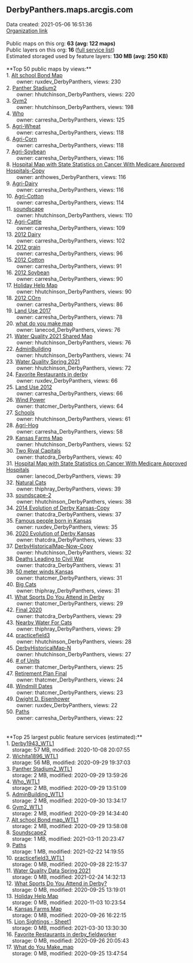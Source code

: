 <h2>DerbyPanthers.maps.arcgis.com</h2> Data created: 2021-05-06 16:51:36 <br /><a target='new' href='https://DerbyPanthers.maps.arcgis.com'>Organization link</a><br /><br />Public maps on this org: <b>63 (avg: 122 maps)</b><br />Public layers on this org: <b>16 </b>(<a target='new' href='https://services.arcgis.com/eHTcs3sY4zEuE0px/ArcGIS/rest/services'>full service list</a>)<br />Estimated storaged used by feature layers: <b>130 MB (avg: 250 KB)</b><br /><br />**Top 50 public maps by views:**<br />  1. <a target='new' href='https://www.arcgis.com/home/item.html?id=6efad3c32e004e4982c376fcfa99667c'>Alt school Bond Map</a> <br />  &nbsp;&nbsp;&nbsp;&nbsp; &nbsp;&nbsp;owner: ruxdev_DerbyPanthers, views: 230<br />  2. <a target='new' href='https://www.arcgis.com/home/item.html?id=01457e4a72784f0cb858f99b4869e8a1'>Panther Stadium2</a> <br />  &nbsp;&nbsp;&nbsp;&nbsp; &nbsp;&nbsp;owner: hhutchinson_DerbyPanthers, views: 220<br />  3. <a target='new' href='https://www.arcgis.com/home/item.html?id=96ced02565294c499b15ee451b0bc511'>Gym2</a> <br />  &nbsp;&nbsp;&nbsp;&nbsp; &nbsp;&nbsp;owner: hhutchinson_DerbyPanthers, views: 198<br />  4. <a target='new' href='https://www.arcgis.com/home/item.html?id=c77d1aa1c253419db7a6439941281729'>Who</a> <br />  &nbsp;&nbsp;&nbsp;&nbsp; &nbsp;&nbsp;owner: carresha_DerbyPanthers, views: 125<br />  5. <a target='new' href='https://www.arcgis.com/home/item.html?id=88a54d2e07da45d19f2455c71293a9b5'>Agri-Wheat</a> <br />  &nbsp;&nbsp;&nbsp;&nbsp; &nbsp;&nbsp;owner: carresha_DerbyPanthers, views: 118<br />  6. <a target='new' href='https://www.arcgis.com/home/item.html?id=61e61c4d852e44a594a071c227226477'>Agri-Corn</a> <br />  &nbsp;&nbsp;&nbsp;&nbsp; &nbsp;&nbsp;owner: carresha_DerbyPanthers, views: 118<br />  7. <a target='new' href='https://www.arcgis.com/home/item.html?id=572328f7188c468984fcc8e6d36f398d'>Agri-Soybean</a> <br />  &nbsp;&nbsp;&nbsp;&nbsp; &nbsp;&nbsp;owner: carresha_DerbyPanthers, views: 116<br />  8. <a target='new' href='https://www.arcgis.com/home/item.html?id=19a516d5b15f4333a9a96b72dbc144c2'>Hospital Map with State Statistics on Cancer With Medicare Approved Hospitals-Copy</a> <br />  &nbsp;&nbsp;&nbsp;&nbsp; &nbsp;&nbsp;owner: anthowes_DerbyPanthers, views: 116<br />  9. <a target='new' href='https://www.arcgis.com/home/item.html?id=fd743ee5842740ad93dad412db197602'>Agri-Dairy</a> <br />  &nbsp;&nbsp;&nbsp;&nbsp; &nbsp;&nbsp;owner: carresha_DerbyPanthers, views: 116<br />  10. <a target='new' href='https://www.arcgis.com/home/item.html?id=e6f76dd65ee04a13bddcbcac1361a178'>Agri-Cotton</a> <br />  &nbsp;&nbsp;&nbsp;&nbsp; &nbsp;&nbsp;owner: carresha_DerbyPanthers, views: 114<br />  11. <a target='new' href='https://www.arcgis.com/home/item.html?id=8955c8fde7e549ae9ed380419e6f35a7'>soundscape</a> <br />  &nbsp;&nbsp;&nbsp;&nbsp; &nbsp;&nbsp;owner: hhutchinson_DerbyPanthers, views: 110<br />  12. <a target='new' href='https://www.arcgis.com/home/item.html?id=1cb247d4f9174a80a9b0fa7912c62270'>Agri-Cattle</a> <br />  &nbsp;&nbsp;&nbsp;&nbsp; &nbsp;&nbsp;owner: carresha_DerbyPanthers, views: 109<br />  13. <a target='new' href='https://www.arcgis.com/home/item.html?id=8f381c70fc89453fb4684c141959c949'>2012 Dairy</a> <br />  &nbsp;&nbsp;&nbsp;&nbsp; &nbsp;&nbsp;owner: carresha_DerbyPanthers, views: 102<br />  14. <a target='new' href='https://www.arcgis.com/home/item.html?id=243c910c816b4a799998820ea322b824'>2012 grain</a> <br />  &nbsp;&nbsp;&nbsp;&nbsp; &nbsp;&nbsp;owner: carresha_DerbyPanthers, views: 96<br />  15. <a target='new' href='https://www.arcgis.com/home/item.html?id=597b830e7e214613b43e243f503b4c72'>2012 Cotton</a> <br />  &nbsp;&nbsp;&nbsp;&nbsp; &nbsp;&nbsp;owner: carresha_DerbyPanthers, views: 91<br />  16. <a target='new' href='https://www.arcgis.com/home/item.html?id=f30dcdaf56e544f3a44d0c2ea824bdc1'>2012 Soybean</a> <br />  &nbsp;&nbsp;&nbsp;&nbsp; &nbsp;&nbsp;owner: carresha_DerbyPanthers, views: 90<br />  17. <a target='new' href='https://www.arcgis.com/home/item.html?id=439c8de7d13046bcb024dab3a56f5997'>Holiday Help Map</a> <br />  &nbsp;&nbsp;&nbsp;&nbsp; &nbsp;&nbsp;owner: hhutchinson_DerbyPanthers, views: 90<br />  18. <a target='new' href='https://www.arcgis.com/home/item.html?id=620376b970f04bb693ed70dbfea5bd1a'>2012 COrn</a> <br />  &nbsp;&nbsp;&nbsp;&nbsp; &nbsp;&nbsp;owner: carresha_DerbyPanthers, views: 86<br />  19. <a target='new' href='https://www.arcgis.com/home/item.html?id=801f1ed07bea4e1a9de91ccf6d6c66bc'>Land Use 2017</a> <br />  &nbsp;&nbsp;&nbsp;&nbsp; &nbsp;&nbsp;owner: carresha_DerbyPanthers, views: 78<br />  20. <a target='new' href='https://www.arcgis.com/home/item.html?id=ef99cf0ec0724d74bfa6e883172825ea'>what do you make map</a> <br />  &nbsp;&nbsp;&nbsp;&nbsp; &nbsp;&nbsp;owner: lanecod_DerbyPanthers, views: 76<br />  21. <a target='new' href='https://www.arcgis.com/home/item.html?id=078e6ed9f3e94c8b8459fe7847801300'>Water Quality 2021 Shared Map</a> <br />  &nbsp;&nbsp;&nbsp;&nbsp; &nbsp;&nbsp;owner: hhutchinson_DerbyPanthers, views: 76<br />  22. <a target='new' href='https://www.arcgis.com/home/item.html?id=8f4f69b8215a4579b04c9e658282740b'>AdminBuilding</a> <br />  &nbsp;&nbsp;&nbsp;&nbsp; &nbsp;&nbsp;owner: hhutchinson_DerbyPanthers, views: 74<br />  23. <a target='new' href='https://www.arcgis.com/home/item.html?id=a3b0bdb8cdb545d2a446ce6128858a9f'>Water Quality Spring 2021</a> <br />  &nbsp;&nbsp;&nbsp;&nbsp; &nbsp;&nbsp;owner: hhutchinson_DerbyPanthers, views: 72<br />  24. <a target='new' href='https://www.arcgis.com/home/item.html?id=91dc1e5914c4452f9675c5d8f7a9e4fb'>Favorite Restaurants in derby</a> <br />  &nbsp;&nbsp;&nbsp;&nbsp; &nbsp;&nbsp;owner: ruxdev_DerbyPanthers, views: 66<br />  25. <a target='new' href='https://www.arcgis.com/home/item.html?id=b8b55702db2248669cb117f9cba8c241'>Land Use 2012</a> <br />  &nbsp;&nbsp;&nbsp;&nbsp; &nbsp;&nbsp;owner: carresha_DerbyPanthers, views: 66<br />  26. <a target='new' href='https://www.arcgis.com/home/item.html?id=4b773eb2537c4191ab774ad14de98e17'>Wind Power</a> <br />  &nbsp;&nbsp;&nbsp;&nbsp; &nbsp;&nbsp;owner: thatcmer_DerbyPanthers, views: 64<br />  27. <a target='new' href='https://www.arcgis.com/home/item.html?id=0e0b6c654a7648b0aa0b7af190d7349f'>Schools</a> <br />  &nbsp;&nbsp;&nbsp;&nbsp; &nbsp;&nbsp;owner: hhutchinson_DerbyPanthers, views: 61<br />  28. <a target='new' href='https://www.arcgis.com/home/item.html?id=e21902faeb804a929a0a6a317c548c0c'>Agri-Hog</a> <br />  &nbsp;&nbsp;&nbsp;&nbsp; &nbsp;&nbsp;owner: carresha_DerbyPanthers, views: 58<br />  29. <a target='new' href='https://www.arcgis.com/home/item.html?id=2a092a26dff74520b0a0310abf85435c'>Kansas Farms Map</a> <br />  &nbsp;&nbsp;&nbsp;&nbsp; &nbsp;&nbsp;owner: hhutchinson_DerbyPanthers, views: 52<br />  30. <a target='new' href='https://www.arcgis.com/home/item.html?id=1cb70992b1ba4f2ba41eb925c4276b30'>Two Rival Capitals</a> <br />  &nbsp;&nbsp;&nbsp;&nbsp; &nbsp;&nbsp;owner: thatcdra_DerbyPanthers, views: 40<br />  31. <a target='new' href='https://www.arcgis.com/home/item.html?id=54371277210a4c87a8fa2c6856cbba89'>Hospital Map with State Statistics on Cancer With Medicare Approved Hospitals</a> <br />  &nbsp;&nbsp;&nbsp;&nbsp; &nbsp;&nbsp;owner: lanecod_DerbyPanthers, views: 39<br />  32. <a target='new' href='https://www.arcgis.com/home/item.html?id=bf527c51479342c88f4f79b5b75f2ed1'>Natural Cats</a> <br />  &nbsp;&nbsp;&nbsp;&nbsp; &nbsp;&nbsp;owner: thiphray_DerbyPanthers, views: 39<br />  33. <a target='new' href='https://www.arcgis.com/home/item.html?id=d98ed10289b046cda500949c6396acc8'>soundscape-2</a> <br />  &nbsp;&nbsp;&nbsp;&nbsp; &nbsp;&nbsp;owner: hhutchinson_DerbyPanthers, views: 38<br />  34. <a target='new' href='https://www.arcgis.com/home/item.html?id=816294c4bef74b9e8481e4a02c401ac0'>2014 Evolution of Derby Kansas-Copy</a> <br />  &nbsp;&nbsp;&nbsp;&nbsp; &nbsp;&nbsp;owner: thatcdra_DerbyPanthers, views: 37<br />  35. <a target='new' href='https://www.arcgis.com/home/item.html?id=78f49a2b742c40f889df4cedabd0ed28'>Famous people born in Kansas</a> <br />  &nbsp;&nbsp;&nbsp;&nbsp; &nbsp;&nbsp;owner: ruxdev_DerbyPanthers, views: 35<br />  36. <a target='new' href='https://www.arcgis.com/home/item.html?id=2f01362637074c7db04d5dbd977a7865'>2020 Evolution of Derby Kansas</a> <br />  &nbsp;&nbsp;&nbsp;&nbsp; &nbsp;&nbsp;owner: thatcdra_DerbyPanthers, views: 33<br />  37. <a target='new' href='https://www.arcgis.com/home/item.html?id=388578851ba148739da9929fd8460e77'>DerbyHistoricalMap-Now-Copy</a> <br />  &nbsp;&nbsp;&nbsp;&nbsp; &nbsp;&nbsp;owner: hhutchinson_DerbyPanthers, views: 32<br />  38. <a target='new' href='https://www.arcgis.com/home/item.html?id=0987890bcd62449c80ba54a680e540d0'>Deaths Leading to Civil War</a> <br />  &nbsp;&nbsp;&nbsp;&nbsp; &nbsp;&nbsp;owner: thatcdra_DerbyPanthers, views: 31<br />  39. <a target='new' href='https://www.arcgis.com/home/item.html?id=84da5627d1ed4c81ab6c6242fa11f0d9'>50 meter winds Kansas</a> <br />  &nbsp;&nbsp;&nbsp;&nbsp; &nbsp;&nbsp;owner: thatcmer_DerbyPanthers, views: 31<br />  40. <a target='new' href='https://www.arcgis.com/home/item.html?id=58b96b9db1374e7b9a1e40a2a43d3900'>Big Cats</a> <br />  &nbsp;&nbsp;&nbsp;&nbsp; &nbsp;&nbsp;owner: thiphray_DerbyPanthers, views: 31<br />  41. <a target='new' href='https://www.arcgis.com/home/item.html?id=35c02e68cb6b4a20abfe357dea5295f1'>What Sports Do You Attend in Derby</a> <br />  &nbsp;&nbsp;&nbsp;&nbsp; &nbsp;&nbsp;owner: thatcmer_DerbyPanthers, views: 29<br />  42. <a target='new' href='https://www.arcgis.com/home/item.html?id=cfadff8255964047a12b552320eda36e'>Final 2020</a> <br />  &nbsp;&nbsp;&nbsp;&nbsp; &nbsp;&nbsp;owner: thatcdra_DerbyPanthers, views: 29<br />  43. <a target='new' href='https://www.arcgis.com/home/item.html?id=234eb11b76f243f191415d37b1093d61'>Nearby Water For Cats</a> <br />  &nbsp;&nbsp;&nbsp;&nbsp; &nbsp;&nbsp;owner: thiphray_DerbyPanthers, views: 29<br />  44. <a target='new' href='https://www.arcgis.com/home/item.html?id=629432f7bdde47ada5601ddf96a29f9b'>practicefield3</a> <br />  &nbsp;&nbsp;&nbsp;&nbsp; &nbsp;&nbsp;owner: hhutchinson_DerbyPanthers, views: 28<br />  45. <a target='new' href='https://www.arcgis.com/home/item.html?id=e454d75b082a4ac9a53ca1c6ae56f928'>DerbyHistoricalMap-N</a> <br />  &nbsp;&nbsp;&nbsp;&nbsp; &nbsp;&nbsp;owner: hhutchinson_DerbyPanthers, views: 27<br />  46. <a target='new' href='https://www.arcgis.com/home/item.html?id=8f90bd6d11c44cfc82fb6d0ba1868d4e'># of Units</a> <br />  &nbsp;&nbsp;&nbsp;&nbsp; &nbsp;&nbsp;owner: thatcmer_DerbyPanthers, views: 25<br />  47. <a target='new' href='https://www.arcgis.com/home/item.html?id=b080b3a9aae142fc920bbf230cd29a3f'>Retirement Plan Final</a> <br />  &nbsp;&nbsp;&nbsp;&nbsp; &nbsp;&nbsp;owner: thatcmer_DerbyPanthers, views: 24<br />  48. <a target='new' href='https://www.arcgis.com/home/item.html?id=c328799522ec4275ba339157211c31c9'>Windmill Dates</a> <br />  &nbsp;&nbsp;&nbsp;&nbsp; &nbsp;&nbsp;owner: thatcmer_DerbyPanthers, views: 23<br />  49. <a target='new' href='https://www.arcgis.com/home/item.html?id=ae174a59226242d1b288bbf0a44a6e5b'>Dwight D. Eisenhower</a> <br />  &nbsp;&nbsp;&nbsp;&nbsp; &nbsp;&nbsp;owner: ruxdev_DerbyPanthers, views: 22<br />  50. <a target='new' href='https://www.arcgis.com/home/item.html?id=5d961b5c93314424adb6041dfa28388c'>Paths</a> <br />  &nbsp;&nbsp;&nbsp;&nbsp; &nbsp;&nbsp;owner: carresha_DerbyPanthers, views: 22<br /><br /><br />**Top 25 largest public feature services (estimated):**<br /> 1. <a target='new' href='https://www.arcgis.com/home/item.html?id=c7503bc1eca3416db71ed703bec19300'>Derby1943_WTL1</a><br /> &nbsp;&nbsp;&nbsp;&nbsp;storage: 57 MB, modified: 2020-10-08 20:07:55<br /> 2. <a target='new' href='https://www.arcgis.com/home/item.html?id=c0f31bde87c048b8ae20942d80f9d499'>Wichita1896_WTL1</a><br /> &nbsp;&nbsp;&nbsp;&nbsp;storage: 56 MB, modified: 2020-09-29 19:37:03<br /> 3. <a target='new' href='https://www.arcgis.com/home/item.html?id=df4a8821ecf74aa5bf08c101eb7f8c0a'>Panther Stadium2_WTL1</a><br /> &nbsp;&nbsp;&nbsp;&nbsp;storage: 2 MB, modified: 2020-09-29 13:59:26<br /> 4. <a target='new' href='https://www.arcgis.com/home/item.html?id=1a19c1445a1d4b33ab9fc189ee969e7b'>Who_WTL1</a><br /> &nbsp;&nbsp;&nbsp;&nbsp;storage: 2 MB, modified: 2020-09-29 13:51:09<br /> 5. <a target='new' href='https://www.arcgis.com/home/item.html?id=10ebe2875a554842a082e879dde14966'>AdminBuilding_WTL1</a><br /> &nbsp;&nbsp;&nbsp;&nbsp;storage: 2 MB, modified: 2020-09-30 13:34:17<br /> 6. <a target='new' href='https://www.arcgis.com/home/item.html?id=1ad07eb9be9344c2acebd2ccb819c340'>Gym2_WTL1</a><br /> &nbsp;&nbsp;&nbsp;&nbsp;storage: 2 MB, modified: 2020-09-29 14:34:40<br /> 7. <a target='new' href='https://www.arcgis.com/home/item.html?id=9a0cd57655164e2dbd78f6e36fc6845b'>Alt school Bond map_WTL1</a><br /> &nbsp;&nbsp;&nbsp;&nbsp;storage: 2 MB, modified: 2020-09-29 13:58:08<br /> 8. <a target='new' href='https://www.arcgis.com/home/item.html?id=96ee3a36cea54a1c96d070a6ef965ddc'>Soundscape2</a><br /> &nbsp;&nbsp;&nbsp;&nbsp;storage: 1 MB, modified: 2021-03-11 20:23:47<br /> 9. <a target='new' href='https://www.arcgis.com/home/item.html?id=b0086df8fcd448e6ae110762c3628464'>Paths</a><br /> &nbsp;&nbsp;&nbsp;&nbsp;storage: 1 MB, modified: 2021-02-22 14:19:55<br /> 10. <a target='new' href='https://www.arcgis.com/home/item.html?id=058c48dd23b0492db8871f80a7033f30'>practicefield3_WTL1</a><br /> &nbsp;&nbsp;&nbsp;&nbsp;storage: 0 MB, modified: 2020-09-28 22:15:37<br /> 11. <a target='new' href='https://www.arcgis.com/home/item.html?id=54d3f9167d7447ec8bb854a014c9097d'>Water Quality Data Spring 2021</a><br /> &nbsp;&nbsp;&nbsp;&nbsp;storage: 0 MB, modified: 2021-02-24 14:32:13<br /> 12. <a target='new' href='https://www.arcgis.com/home/item.html?id=6daa2dc058894193a1f18c1e64376e06'>What Sports Do You Attend in Derby?</a><br /> &nbsp;&nbsp;&nbsp;&nbsp;storage: 0 MB, modified: 2020-09-25 13:19:01<br /> 13. <a target='new' href='https://www.arcgis.com/home/item.html?id=2d8cc5167a8740f791f6032759b9b8c8'>Holiday Help Map</a><br /> &nbsp;&nbsp;&nbsp;&nbsp;storage: 0 MB, modified: 2020-11-03 10:23:54<br /> 14. <a target='new' href='https://www.arcgis.com/home/item.html?id=41c65495d9204a37acf8cb2ed7dab494'>Kansas Farms Map</a><br /> &nbsp;&nbsp;&nbsp;&nbsp;storage: 0 MB, modified: 2020-09-26 16:22:15<br /> 15. <a target='new' href='https://www.arcgis.com/home/item.html?id=ae8a623392d946b7b6f08ab15d556bd7'>Lion Sightings - Sheet1</a><br /> &nbsp;&nbsp;&nbsp;&nbsp;storage: 0 MB, modified: 2021-03-30 13:30:30<br /> 16. <a target='new' href='https://www.arcgis.com/home/item.html?id=8579c998463b4fafb819a0d018f4085b'>Favorite Restaurants in derby_fieldworker</a><br /> &nbsp;&nbsp;&nbsp;&nbsp;storage: 0 MB, modified: 2020-09-26 20:05:43<br /> 17. <a target='new' href='https://www.arcgis.com/home/item.html?id=75c5a32828a24caba69d49a21c83181c'>What do You Make_map</a><br /> &nbsp;&nbsp;&nbsp;&nbsp;storage: 0 MB, modified: 2020-09-25 13:47:54<br />